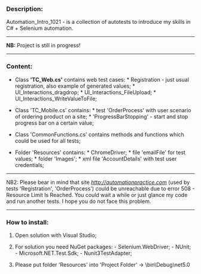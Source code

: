 ### Description:
Automation_Intro_1021 - is a collection of autotests to introduce my skills in C# + Selenium automation.
___________________
**NB:** Project is still in progress!
___________________

### Content:
- Class **'TC_Web.cs'** contains web test cases:
		* Registration - just usual registration, also example of generated values;
		* UI_Interactions_dragdrop;
		* UI_Interactions_FileUpload;
		* UI_Interactions_WriteValueToFile;

- Class 'TC_Mobile.cs' contains:
		* test 'OrderProcess' with user scenario of ordering product on a site;
		* 'ProgressBarStopping' - start and stop progress bar on a certain value;

- Class 'CommonFunctions.cs' contains methods and functions which could be used for all tests;

- Folder 'Resources' contains:
		* ChromeDriver;
		* file 'emailFile' for test values;
		* folder 'Images';
		* xml file 'AccountDetails' with test user credentials;
___________________
NB2: Please bear in mind that site *http://automationpractice.com* (used by tests 'Registration', 'OrderProcess') 
could be unreachable due to error 508 - Resource Limit Is Reached.
You could wait a while or just glance my code and run another tests.
I hope you do not face this problem.
___________________
### How to install:
1. Open solution with Visual Studio;
2. For solution you need NuGet packages:
		- Selenium.WebDriver;
		- NUnit;
		- Microsoft.NET.Test.Sdk;
		- Nunit3TestAdapter;	

3. Please put folder 'Resources' into 'Project Folder' -> \bin\Debug\net5.0